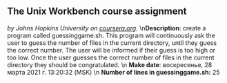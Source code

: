 ## The Unix Workbench course assignment
*by Johns Hopkins University on [coursera.org](https://www.coursera.org/).*
\n**Description**: create a program called guessinggame.sh. This program will continuously ask the user to guess the number of files in the current directory, until they guess the correct number. The user will be informed if their guess is too high or too low. Once the user guesses the correct number of files in the current directory they should be congratulated.
\n
**Make date**: 
воскресенье, 28 марта 2021 г. 13:20:32 (MSK)
\n
**Number of lines in guessinggame.sh:** 
25
